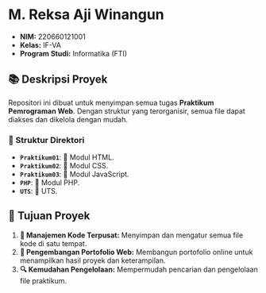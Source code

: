 # M. Reksa Aji Winangun

- **NIM:** 220660121001
- **Kelas:** IF-VA
- **Program Studi:** Informatika (FTI)

## 📚 Deskripsi Proyek
Repositori ini dibuat untuk menyimpan semua tugas **Praktikum Pemrograman Web**. Dengan struktur yang terorganisir, semua file dapat diakses dan dikelola dengan mudah.

### 📂 Struktur Direktori
- **`Praktikum01`**: 📄 Modul HTML.
- **`Praktikum02`**: 🎨 Modul CSS.
- **`Praktikum03`**: 📝 Modul JavaScript.
- **`PHP`**: 📝 Modul PHP.
- **`UTS`**: 📝 UTS.



## 🎯 Tujuan Proyek
1. **📁 Manajemen Kode Terpusat:** Menyimpan dan mengatur semua file kode di satu tempat.
2. **💼 Pengembangan Portofolio Web:** Membangun portofolio online untuk menampilkan hasil proyek dan keterampilan.
3. **🔍 Kemudahan Pengelolaan:** Mempermudah pencarian dan pengelolaan file praktikum.
